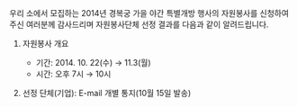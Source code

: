 우리 소에서 모집하는 2014년 경복궁 가을 야간 특별개방 행사의 자원봉사를 신청하여 주신 여러분께 감사드리며 자원봉사단체 선정 결과를 다음과 같이 알려드립니다.  
1. 자원봉사 개요
   - 기간: 2014. 10. 22(수) → 11.3(월)
   - 시간: 오후 7시 → 10시

2. 선정 단체(기업): E-mail 개별 통지(10월 15일 발송)